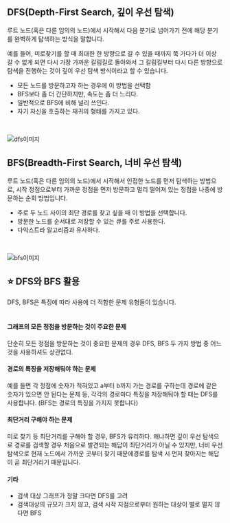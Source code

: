 ## DFS(Depth-First Search, 깊이 우선 탐색)

루트 노드(혹은 다른 임의의 노드)에서 시작해서 다음 분기로 넘어가기 전에 해당 분기를 완벽하게 탐색하는 방식을 말합니다.

예를 들어, 미로찾기를 할 때 최대한 한 방향으로 갈 수 있을 때까지 쭉 가다가 더 이상 갈 수 없게 되면 다시 가장 가까운 갈림길로 돌아와서 그 갈림길부터 다시 다른 방향으로 탐색을 진행하는 것이 깊이 우선 탐색 방식이라고 할 수 있습니다.

- 모든 노드를 방문하고자 하는 경우에 이 방법을 선택함
- BFS보다 좀 더 간단하지만, 속도는 좀 더 느리다.
- 일반적으로 BFS에 비해 널리 쓰인다.
- 자기 자신을 호출하는 재귀의 형태를 가지고 있다.
<br>

![dfs이미지](https://user-images.githubusercontent.com/77223718/183351804-b2149309-52c2-45c0-83da-07648fc7b7e4.gif)


## BFS(Breadth-First Search, 너비 우선 탐색)

루트 노드(혹은 다른 임의의 노드)에서 시작해서 인접한 노드를 먼저 탐색하는 방법으로,
시작 정점으로부터 가까운 정점을 먼저 방문하고 멀리 떨어져 있는 정점을 나중에 방문하는 순회 방법입니다.

- 주로 두 노드 사이의 최단 경로를 찾고 싶을 때 이 방법을 선택합니다.
- 방문한 노드를 순서대로 저장할 수 있는 큐를 주로 사용한다.
- 다익스트라 알고리즘과 유사하다.
<br>

![bfs이미지](https://user-images.githubusercontent.com/77223718/183351682-73a1c861-aec6-43d7-9d77-c57ecfc989bd.gif)

## ⭐ DFS와 BFS 활용

DFS, BFS은 특징에 따라 사용에 더 적합한 문제 유형들이 있습니다.
<br>
<br>

#### 그래프의 모든 정점을 방문하는 것이 주요한 문제
단순히 모든 정점을 방문하는 것이 중요한 문제의 경우 DFS, BFS 두 가지 방법 중 어느 것을 사용하셔도 상관없다.
<br>

#### 경로의 특징을 저장해둬야 하는 문제

예를 들면 각 정점에 숫자가 적혀있고 a부터 b까지 가는 경로를 구하는데 경로에 같은 숫자가 있으면 안 된다는 문제 등, 각각의 경로마다 특징을 저장해둬야 할 때는 DFS를 사용합니다. (BFS는 경로의 특징을 가지지 못합니다)
<br>

#### 최단거리 구해야 하는 문제

미로 찾기 등 최단거리를 구해야 할 경우, BFS가 유리하다.
왜냐하면 깊이 우선 탐색으로 경로를 검색할 경우 처음으로 발견되는 해답이 최단거리가 아닐 수 있지만,
너비 우선 탐색으로 현재 노드에서 가까운 곳부터 찾기 때문에경로를 탐색 시 먼저 찾아지는 해답이 곧 최단거리기 때문입니다.
<br>

#### 기타
- 검색 대상 그래프가 정말 크다면 DFS를 고려
- 검색대상의 규모가 크지 않고, 검색 시작 지점으로부터 원하는 대상이 별로 멀지 않다면 BFS
